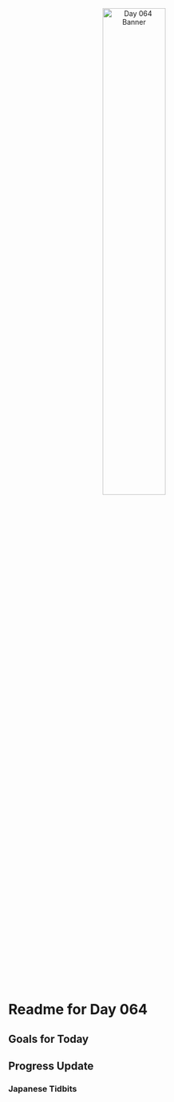 <div align="center">
 <img src="../../Images/image_064.jpg" alt="Day 064 Banner" width="50%">
</div>

# Readme for Day 064

## Goals for Today

## Progress Update

### Japanese Tidbits

